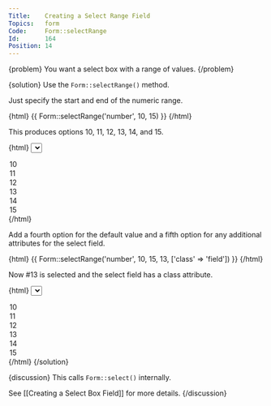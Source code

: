 ```yaml
---
Title:    Creating a Select Range Field
Topics:   form
Code:     Form::selectRange
Id:       164
Position: 14
---
```


{problem}
You want a select box with a range of values.
{/problem}

{solution}
Use the `Form::selectRange()` method.

Just specify the start and end of the numeric range.

{html}
{{ Form::selectRange('number', 10, 15) }}
{/html}

This produces options 10, 11, 12, 13, 14, and 15.

{html}
<select name="number">
  <option value="10">10</option>
  <option value="11">11</option>
  <option value="12">12</option>
  <option value="13">13</option>
  <option value="14">14</option>
  <option value="15">15</option>
</select>
{/html}

Add a fourth option for the default value and a fifth option for any additional attributes for the select field.

{html}
{{ Form::selectRange('number', 10, 15, 13, ['class' => 'field']) }}
{/html}

Now #13 is selected and the select field has a class attribute.

{html}
<select class="field" name="number">
  <option value="10">10</option>
  <option value="11">11</option>
  <option value="12">12</option>
  <option value="13" selected="selected">13</option>
  <option value="14">14</option>
  <option value="15">15</option>
</select>
{/html}
{/solution}

{discussion}
This calls `Form::select()` internally.

See [[Creating a Select Box Field]] for more details.
{/discussion}
